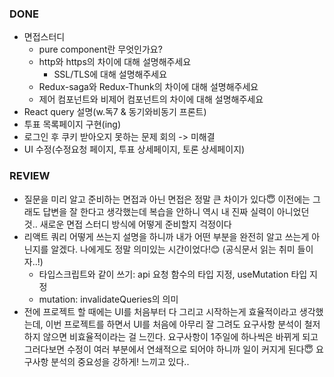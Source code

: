 ### DONE

- 면접스터디
  - pure component란 무엇인가요?
  - http와 https의 차이에 대해 설명해주세요
    - SSL/TLS에 대해 설명해주세요
  - Redux-saga와 Redux-Thunk의 차이에 대해 설명해주세요
  - 제어 컴포넌트와 비제어 컴포넌트의 차이에 대해 설명해주세요
- React query 설명(w.독7 & 동기와비동기 프론트)
- 투표 목록페이지 구현(ing)
- 로그인 후 쿠키 받아오지 못하는 문제 회의 -> 미해결
- UI 수정(수정요청 페이지, 투표 상세페이지, 토론 상세페이지)

### REVIEW

- 질문을 미리 알고 준비하는 면접과 아닌 면접은 정말 큰 차이가 있다😇
  이전에는 그래도 답변을 잘 한다고 생각했는데 복습을 안하니 역시 내 진짜 실력이 아니었던 것..
  새로운 면접 스터디 방식에 어떻게 준비할지 걱정이다
- 리액트 쿼리 어떻게 쓰는지 설명을 하니까 내가 어떤 부분을 완전히 알고 쓰는게 아닌지를 알겠다. 나에게도 정말 의미있는 시간이었다!😊 (공식문서 읽는 취미 들이자..!)
  - 타입스크립트와 같이 쓰기: api 요청 함수의 타입 지정, useMutation 타입 지정
  - mutation: invalidateQueries의 의미
- 전에 프로젝트 할 때에는 UI를 처음부터 다 그리고 시작하는게 효율적이라고 생각했는데, 이번 프로젝트를 하면서 UI를 처음에 아무리 잘 그려도 요구사항 분석이 철저하지 않으면 비효율적이라는 걸 느낀다. 요구사항이 1주일에 하나씩은 바뀌게 되고 그러다보면 수정이 여러 부분에서 연쇄적으로 되어야 하니까 일이 커지게 된다😇 요구사항 분석의 중요성을 강하게! 느끼고 있다..
